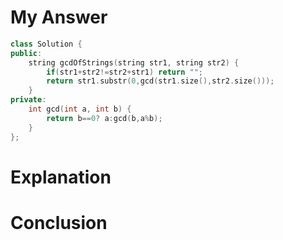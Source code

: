 # My Answer
```c++
class Solution {
public:
    string gcdOfStrings(string str1, string str2) {
        if(str1+str2!=str2+str1) return "";
        return str1.substr(0,gcd(str1.size(),str2.size()));
    }
private:
    int gcd(int a, int b) {
        return b==0? a:gcd(b,a%b);
    }
};
```
# Explanation
# Conclusion